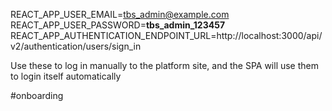 REACT_APP_USER_EMAIL=tbs_admin@example.com
REACT_APP_USER_PASSWORD=__tbs_admin_123457__
REACT_APP_AUTHENTICATION_ENDPOINT_URL=http://localhost:3000/api/v2/authentication/users/sign_in

Use these to log in manually to the platform site, and the SPA will use them to login itself automatically

#onboarding